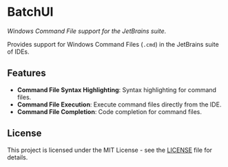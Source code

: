 ﻿# BatchUI

*Windows Command File support for the JetBrains suite.*

Provides support for Windows Command Files (`.cmd`) in the JetBrains suite of IDEs.

## Features

- **Command File Syntax Highlighting**: Syntax highlighting for command files.
- **Command File Execution**: Execute command files directly from the IDE.
- **Command File Completion**: Code completion for command files.

## License

This project is licensed under the MIT License - see the [LICENSE](LICENSE) file for details.

